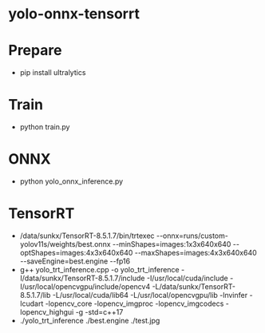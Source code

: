 # yolo-onnx-tensorrt
# Prepare
* pip install ultralytics
# Train
* python train.py
# ONNX
* python yolo_onnx_inference.py
# TensorRT
* /data/sunkx/TensorRT-8.5.1.7/bin/trtexec --onnx=runs/custom-yolov11s/weights/best.onnx --minShapes=images:1x3x640x640 --optShapes=images:4x3x640x640 --maxShapes=images:4x3x640x640 --saveEngine=best.engine --fp16
* g++ yolo_trt_inference.cpp -o yolo_trt_inference -I/data/sunkx/TensorRT-8.5.1.7/include -I/usr/local/cuda/include -I/usr/local/opencvgpu/include/opencv4 -L/data/sunkx/TensorRT-8.5.1.7/lib -L/usr/local/cuda/lib64 -L/usr/local/opencvgpu/lib -lnvinfer -lcudart -lopencv_core -lopencv_imgproc -lopencv_imgcodecs -lopencv_highgui -g -std=c++17
* ./yolo_trt_inference ./best.engine ./test.jpg